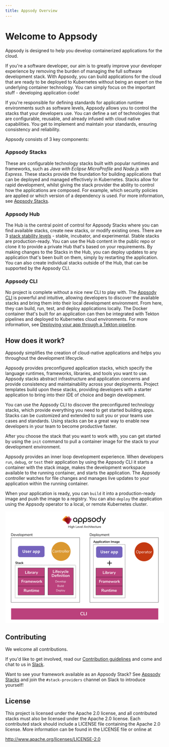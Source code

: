 ```yaml
---
title: Appsody Overview
---
```


# Welcome to Appsody

Appsody is designed to help you develop containerized applications for the cloud.

If you're a software developer, our aim is to greatly improve your developer experience by removing the burden of managing the full software development stack. With Appsody,
you can build applications for the cloud that are ready to be deployed to Kubernetes without being an expert on the underlying container technology. You can simply focus on the important stuff - developing application code!  

If you're responsible for defining standards for application runtime environments such as software levels, Appsody allows you to control the stacks that your developers use. You can define a set of technologies that are configurable, reusable, and already infused with cloud native capabilities. You get to implement and maintain your standards, ensuring consistency and reliability.

Appsody consists of 3 key components:

### Appsody Stacks
These are configurable technology stacks built with popular runtimes and frameworks, such as *Java with Eclipse MicroProfile* and *Node.js with Express*. These stacks provide the foundation for building applications that can be deployed and managed effectively in Kubernetes. Stacks allow for rapid development, whilst giving the stack provider the ability to control how the applications are composed. For example, which security policies are applied or which version of a dependency is used. For more information, see [Appsody Stacks](/docs/stacks/stacks-overview).

### Appsody Hub
The Hub is the central point of control for Appsody Stacks where you can find available stacks, create new stacks, or modify existing ones. There are 3 [stack stability levels](/docs/stacks/stacks-overview#stack-stability-levels) - stable, incubator, and experimental. Stable stacks are production-ready. You can use the Hub content in the public repo or clone it to provide a private Hub that's based on your requirements. By making changes to the Stacks in the Hub, you can deploy updates to any application that's been built on them, simply by restarting the application. You can also create individual stacks outside of the Hub, that can be supported by the Appsody CLI.

### Appsody CLI
No project is complete without a nice new CLI to play with. The [Appsody CLI](/docs/cli-commands) is powerful and intuitive, allowing developers to discover the available stacks and bring them into their local development environment. From here, they can build, run, test, and deploy applications locally. The Docker container that's built for an application can then be integrated with Tekton pipelines and deployed to Kubernetes cloud environments. For more information, see [Deploying your app through a Tekton pipeline](/docs/using-appsody/deploying#deploying-your-app-through-a-tekton-pipeline).

## How does it work?

Appsody simplifies the creation of cloud-native applications and helps you throughout the development lifecycle.

Appsody provides preconfigured application stacks, which specify the language runtimes, frameworks, libraries, and tools you want to use. Appsody stacks abstract infrastructure and application concerns and provide consistency and maintainability across your deployments. Project templates build upon these stacks, providing developers with a starter application to bring into their IDE of choice and begin development.

You can use the Appsody CLI to discover the preconfigured technology stacks, which provide everything you need to get started building apps. Stacks can be customized and extended to suit you or your teams use cases and standards. Using stacks can be a great way to enable new developers in your team to become productive faster.

After you choose the stack that you want to work with, you can get started by using the `init` command to pull a container image for the stack to your development environment.

Appsody provides an inner loop development experience. When developers `run`, `debug`, or `test` their application by using the Appsody CLI it starts a container with the stack image, makes the development workspace available to the running container, and starts the application. The Appsody controller watches for file changes and manages live updates to your application within the running container.

When your application is ready, you can `build` it into a production-ready image and push the image to a registry. You can also `deploy` the application using the Appsody operator to a local, or remote Kubernetes cluster.

![Appsody Architecture](./images/appsody_architecture.png)

## Contributing

We welcome all contributions.

If you'd like to get involved, read our [Contribution guidelines](https://github.com/appsody/website/blob/master/CONTRIBUTING.md) and come and chat to us in [Slack](https://appsody-slack.eu-gb.mybluemix.net/).

Want to see your framework available as an Appsody Stack? See [Appsody Stacks](./stacks/stacks-overview) and join the `#stack-providers` channel on Slack to introduce yourself!

## License
This project is licensed under the Apache 2.0 license, and all contributed stacks must also be licensed under the Apache 2.0 license. Each contributed stack should include a LICENSE file containing the Apache 2.0 license. More information can be found in the LICENSE file or online at

http://www.apache.org/licenses/LICENSE-2.0
